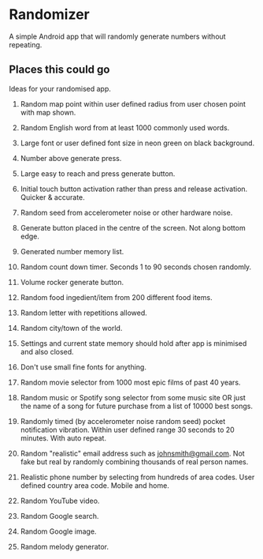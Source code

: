 # Randomizer
A simple Android app that will randomly generate numbers without repeating.

## Places this could go 
Ideas for your randomised app.

1. Random map point within user defined radius from user chosen point with map shown.

2. Random English word from at least 1000 commonly used words. 

3. Large font or user defined font size in neon green on black background.

4. Number above generate press.

5. Large easy to reach and press generate button.

6. Initial touch button activation rather than press and release activation. Quicker & accurate. 

7. Random seed from accelerometer noise or other hardware noise. 

8. Generate button placed in the centre of the screen. Not along bottom edge. 

9. Generated number memory list.

10. Random count down timer. Seconds 1 to 90 seconds chosen randomly. 

11. Volume rocker generate button.

12. Random food ingedient/item from 200 different food items. 

13. Random letter with repetitions allowed. 

14. Random city/town of the world.

15. Settings and current state memory should hold after app is minimised and also closed.

16. Don't use small fine fonts for anything. 

17. Random movie selector from 1000 most epic films of past 40 years. 

18. Random music or Spotify song selector from some music site OR just the name of a song for future purchase from a list of 10000 best songs. 

19. Randomly timed (by accelerometer noise random seed) pocket notification vibration. Within user defined range 30 seconds to 20 minutes. With auto repeat. 

20. Random "realistic" email address such as johnsmith@gmail.com. Not fake but real by randomly combining thousands of real person names. 

21. Realistic phone number by selecting from hundreds of area codes. User defined country area code. Mobile and home.

22. Random YouTube video.

23. Random Google search.

24. Random Google image.

25. Random melody generator.
